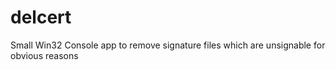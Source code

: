 # delcert
Small Win32 Console app to remove signature files which are unsignable for obvious reasons
